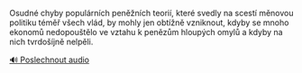 
Osudné chyby populárních peněžních teorií, které svedly na scestí měnovou politiku téměř všech vlád, by mohly jen obtížně vzniknout, kdyby se mnoho ekonomů nedopouštělo ve vztahu k penězům hloupých omylů a kdyby na nich tvrdošíjně nelpěli.

[🔊 Poslechnout audio](/data/7-paragraphs/audio/chapter_74/para_002-Osudn-chyby-populrnch-pennch-teori-kter-s.mp3)
